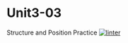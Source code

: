 # Unit3-03
Structure and Position Practice
[![linter](https://github.com/Emily-Jette/Unit3-03/workflows/linter/badge.svg)](https://github.com/marketplace/actions/super-linter)
